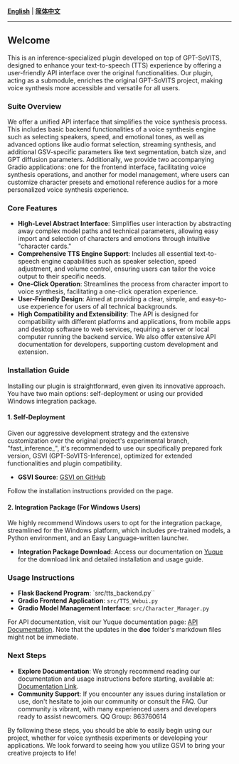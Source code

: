 
[**English**](./readme.md) | [**简体中文**](./docs/cn/readme.md) 

---

## Welcome
This is an inference-specialized plugin developed on top of GPT-SoVITS, designed to enhance your text-to-speech (TTS) experience by offering a user-friendly API interface over the original functionalities. Our plugin, acting as a submodule, enriches the original GPT-SoVITS project, making voice synthesis more accessible and versatile for all users.
### **Suite Overview**
We offer a unified API interface that simplifies the voice synthesis process. This includes basic backend functionalities of a voice synthesis engine such as selecting speakers, speed, and emotional tones, as well as advanced options like audio format selection, streaming synthesis, and additional GSV-specific parameters like text segmentation, batch size, and GPT diffusion parameters.
Additionally, we provide two accompanying Gradio applications: one for the frontend interface, facilitating voice synthesis operations, and another for model management, where users can customize character presets and emotional reference audios for a more personalized voice synthesis experience.
### **Core Features**

- **High-Level Abstract Interface**: Simplifies user interaction by abstracting away complex model paths and technical parameters, allowing easy import and selection of characters and emotions through intuitive "character cards."
- **Comprehensive TTS Engine Support**: Includes all essential text-to-speech engine capabilities such as speaker selection, speed adjustment, and volume control, ensuring users can tailor the voice output to their specific needs.
- **One-Click Operation**: Streamlines the process from character import to voice synthesis, facilitating a one-click operation experience.
- **User-Friendly Design**: Aimed at providing a clear, simple, and easy-to-use experience for users of all technical backgrounds.
- **High Compatibility and Extensibility**: The API is designed for compatibility with different platforms and applications, from mobile apps and desktop software to web services, requiring a server or local computer running the backend service. We also offer extensive API documentation for developers, supporting custom development and extension.
### **Installation Guide**
Installing our plugin is straightforward, even given its innovative approach. You have two main options: self-deployment or using our provided Windows integration package.
#### **1. Self-Deployment**
Given our aggressive development strategy and the extensive customization over the original project's experimental branch, "fast_inference_", it's recommended to use our specifically prepared fork version, GSVI (GPT-SoVITS-Inference), optimized for extended functionalities and plugin compatibility.

- **GSVI Source**: [GSVI on GitHub](https://github.com/X-T-E-R/GPT-SoVITS-Inference)

Follow the installation instructions provided on the page.
#### **2. Integration Package (For Windows Users)**
We highly recommend Windows users to opt for the integration package, streamlined for the Windows platform, which includes pre-trained models, a Python environment, and an Easy Language-written launcher.

- **Integration Package Download**: Access our documentation on [Yuque](https://www.yuque.com/xter/zibxlp/kkicvpiogcou5lgp) for the download link and detailed installation and usage guide.
### **Usage Instructions**

- **Flask Backend Program**: `src/tts_backend.py``
- **Gradio Frontend Application**: `src/TTS_Webui.py`
- **Gradio Model Management Interface**: `src/Character_Manager.py`

For API documentation, visit our Yuque documentation page: [API Documentation](https://www.yuque.com/xter/zibxlp/knu8p82lb5ipufqy). Note that the updates in the **doc** folder's markdown files might not be immediate.
### **Next Steps**

- **Explore Documentation**: We strongly recommend reading our documentation and usage instructions before starting, available at: [Documentation Link](https://www.yuque.com/xter/zibxlp).
- **Community Support**: If you encounter any issues during installation or use, don't hesitate to join our community or consult the FAQ. Our community is vibrant, with many experienced users and developers ready to assist newcomers. QQ Group: 863760614

By following these steps, you should be able to easily begin using our project, whether for voice synthesis experiments or developing your applications. We look forward to seeing how you utilize GSVI to bring your creative projects to life!